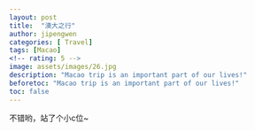 ```yaml
---
layout: post
title:  "澳大之行"
author: jipengwen
categories: [ Travel]
tags: [Macao]
<!-- rating: 5 -->
image: assets/images/26.jpg
description: "Macao trip is an important part of our lives!"
beforetoc: "Macao trip is an important part of our lives!"
toc: false
---
```


不错哟，站了个小c位~
